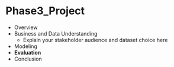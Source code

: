 # Phase3_Project


* Overview
* Business and Data Understanding
  * Explain your stakeholder audience and dataset choice here
* Modeling
* **Evaluation**
* Conclusion
